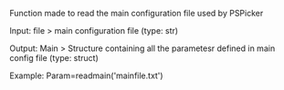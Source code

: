   Function made to read the main configuration file used by PSPicker   
    
  Input: file > main configuration file (type: str)   
     
  Output: Main > Structure containing all the parametesr defined in main config file (type: struct)   
     
  Example: Param=readmain('mainfile.txt')   
     
